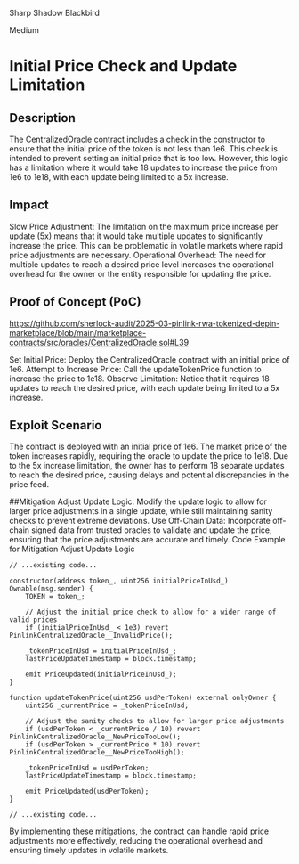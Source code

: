 Sharp Shadow Blackbird

Medium

# Initial Price Check and Update Limitation

## Description
The CentralizedOracle contract includes a check in the constructor to ensure that the initial price of the token is not less than 1e6. This check is intended to prevent setting an initial price that is too low. However, this logic has a limitation where it would take 18 updates to increase the price from 1e6 to 1e18, with each update being limited to a 5x increase.

## Impact
Slow Price Adjustment: The limitation on the maximum price increase per update (5x) means that it would take multiple updates to significantly increase the price. This can be problematic in volatile markets where rapid price adjustments are necessary.
Operational Overhead: The need for multiple updates to reach a desired price level increases the operational overhead for the owner or the entity responsible for updating the price.

## Proof of Concept (PoC)
https://github.com/sherlock-audit/2025-03-pinlink-rwa-tokenized-depin-marketplace/blob/main/marketplace-contracts/src/oracles/CentralizedOracle.sol#L39

Set Initial Price: Deploy the CentralizedOracle contract with an initial price of 1e6.
Attempt to Increase Price: Call the updateTokenPrice function to increase the price to 1e18.
Observe Limitation: Notice that it requires 18 updates to reach the desired price, with each update being limited to a 5x increase.

## Exploit Scenario
The contract is deployed with an initial price of 1e6.
The market price of the token increases rapidly, requiring the oracle to update the price to 1e18.
Due to the 5x increase limitation, the owner has to perform 18 separate updates to reach the desired price, causing delays and potential discrepancies in the price feed.

##Mitigation
Adjust Update Logic: Modify the update logic to allow for larger price adjustments in a single update, while still maintaining sanity checks to prevent extreme deviations.
Use Off-Chain Data: Incorporate off-chain signed data from trusted oracles to validate and update the price, ensuring that the price adjustments are accurate and timely.
Code Example for Mitigation
Adjust Update Logic
```solidity
// ...existing code...

constructor(address token_, uint256 initialPriceInUsd_) Ownable(msg.sender) {
    TOKEN = token_;

    // Adjust the initial price check to allow for a wider range of valid prices
    if (initialPriceInUsd_ < 1e3) revert PinlinkCentralizedOracle__InvalidPrice();

    _tokenPriceInUsd = initialPriceInUsd_;
    lastPriceUpdateTimestamp = block.timestamp;

    emit PriceUpdated(initialPriceInUsd_);
}

function updateTokenPrice(uint256 usdPerToken) external onlyOwner {
    uint256 _currentPrice = _tokenPriceInUsd;

    // Adjust the sanity checks to allow for larger price adjustments
    if (usdPerToken < _currentPrice / 10) revert PinlinkCentralizedOracle__NewPriceTooLow();
    if (usdPerToken > _currentPrice * 10) revert PinlinkCentralizedOracle__NewPriceTooHigh();

    _tokenPriceInUsd = usdPerToken;
    lastPriceUpdateTimestamp = block.timestamp;

    emit PriceUpdated(usdPerToken);
}

// ...existing code...
```
By implementing these mitigations, the contract can handle rapid price adjustments more effectively, reducing the operational overhead and ensuring timely updates in volatile markets.